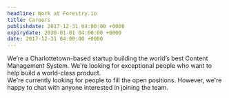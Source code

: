 ```yaml
---
headline: Work at Forestry.io
title: Careers
publishdate: 2017-12-31 04:00:00 +0000
expirydate: 2030-01-01 04:00:00 +0000
date: 2017-12-31 04:00:00 +0000
---
```

We’re a Charlottetown-based startup building the world’s best Content Management System. We're looking for exceptional people who want to help build a world-class product.
<br>
We're currently looking for people to fill the open positions. However, we're happy to chat with anyone interested in joining the team.
